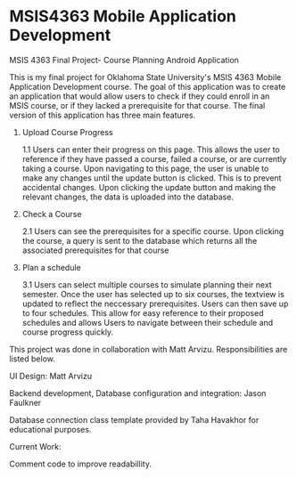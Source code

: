 # MSIS4363 Mobile Application Development
MSIS 4363 Final Project- Course Planning Android Application

This is my final project for Oklahoma State University's MSIS 4363 Mobile Application Development course. The goal of this application was to create an application that would allow users to check if they could enroll in an MSIS course, or if they lacked a prerequisite for that course. The final version of this application has three main features. 

1. Upload Course Progress

    1.1 Users can enter their progress on this page. This allows the user to reference if they have passed a course, failed a course, or are currently taking a course. Upon navigating to this page, the user is unable to make any changes until the update button is clicked. This is to prevent accidental changes. Upon clicking the update button and making the relevant changes, the data is uploaded into the database.
    
2. Check a Course

    2.1 Users can see the prerequisites for a specific course. Upon clicking the course, a query is sent to the database which returns all the associated prerequisites for that course   
    
3. Plan a schedule

    3.1 Users can select multiple courses to simulate planning their next semester. Once the user has selected up to six courses, the textview is updated to reflect the neccessary prerequisites. Users can then save up to four schedules. This allow for easy reference to their proposed schedules and allows Users to navigate between their schedule and course progress quickly.
    
 This project was done in collaboration with Matt Arvizu. Responsibilities are listed below.
 
 UI Design: Matt Arvizu
 
 Backend development, Database configuration and integration: Jason Faulkner
 
 Database connection class template provided by Taha Havakhor for educational purposes.
 
 Current Work:
 
 Comment code to improve readabillity.
 
 
 
 
